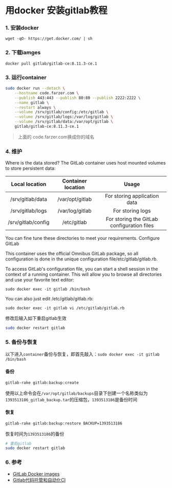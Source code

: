 # 用docker 安装gitlab教程
### 1. 安装docker
`wget -qO- https://get.docker.com/ | sh`

### 2. 下载iamges
`docker pull gitlab/gitlab-ce:8.11.3-ce.1`

### 3. 运行container

```bash
sudo docker run --detach \
    --hostname code.farzer.com \
    --publish 443:443 --publish 80:80 --publish 2222:2222 \
    --name gitlab \
    --restart always \
    --volume /srv/gitlab/config:/etc/gitlab \
    --volume /srv/gitlab/logs:/var/log/gitlab \
    --volume /srv/gitlab/data:/var/opt/gitlab \
    gitlab/gitlab-ce:8.11.3-ce.1
```

> 上面的 code.farzer.com换成你的域名

### 4. 维护
Where is the data stored?
The GitLab container uses host mounted volumes to store persistent data:

|Local location	| Container location | Usage|
|:-------------:|:-------------:|:----------:|
|/srv/gitlab/data|/var/opt/gitlab|For storing application data|
|/srv/gitlab/logs	| /var/log/gitlab	| For storing logs|
|/srv/gitlab/config | /etc/gitlab	|For storing the GitLab configuration files|

You can fine tune these directories to meet your requirements.
Configure GitLab

This container uses the official Omnibus GitLab package, so all configuration is done in the unique configuration file/etc/gitlab/gitlab.rb.

To access GitLab's configuration file, you can start a shell session in the context of a running container. This will allow you to browse all directories and use your favorite text editor:

`sudo docker exec -it gitlab /bin/bash`

You can also just edit /etc/gitlab/gitlab.rb:

`sudo docker exec -it gitlab vi /etc/gitlab/gitlab.rb`

修改后输入如下重启gitlab生效

```bash
sudo docker restart gitlab
```

### 5. 备份与恢复

以下进入`container`备份与恢复，即首先敲入：`sudo docker exec -it gitlab /bin/bash`

#### 备份

```bash
gitlab-rake gitlab:backup:create
```

使用以上命令会在`/var/opt/gitlab/backups`目录下创建一个名称类似为`1393513186_gitlab_backup.tar`的压缩包，`1393513186`是备份时间

#### 恢复

```bash
gitlab-rake gitlab:backup:restore BACKUP=1393513186
``` 

恢复时间为`1393513186`的备份

```bash
# 重启gitlab
sudo docker restart gitlab
```

### 6. 参考
- [GitLab Docker images](http://docs.gitlab.com/omnibus/docker/)
- [Gitlab代码托管和自动化CI](http://blog.mukever.online/Gitlab%E4%BB%A3%E7%A0%81%E6%89%98%E7%AE%A1%E5%92%8C%E8%87%AA%E5%8A%A8%E5%8C%96CI/)
